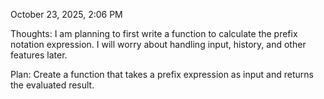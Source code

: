 October 23, 2025, 2:06 PM

Thoughts:
I am planning to first write a function to calculate the prefix notation expression.
I will worry about handling input, history, and other features later.

Plan:
Create a function that takes a prefix expression as input and returns the evaluated result.




